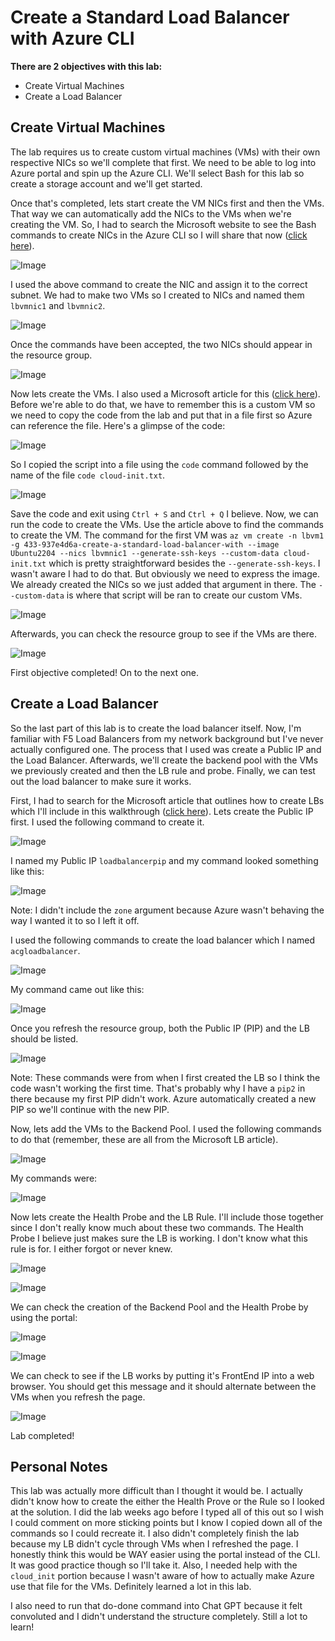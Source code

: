 # Create a Standard Load Balancer with Azure CLI

**There are 2 objectives with this lab:**
* Create Virtual Machines
* Create a Load Balancer



## Create Virtual Machines

The lab requires us to create custom virtual machines (VMs) with their own respective NICs so we'll complete that first. We need to be able to log into Azure portal and spin up the Azure CLI. We'll select Bash for this lab so create a storage account and we'll get started. 

Once that's completed, lets start create the VM NICs first and then the VMs. That way we can automatically add the NICs to the VMs when we're creating the VM. So, I had to search the Microsoft website to see the Bash commands to create NICs in the Azure CLI so I will share that now ([click here](https://learn.microsoft.com/en-us/cli/azure/network/nic?view=azure-cli-latest#az-network-nic-create)). 

![Image](AzureLB1.png)

I used the above command to create the NIC and assign it to the correct subnet. We had to make two VMs so I created to NICs and named them `lbvmnic1` and `lbvmnic2`. 

![Image](AzureLB2.png)

Once the commands have been accepted, the two NICs should appear in the resource group.

![Image](AzureLB3.png)

Now lets create the VMs. I also used a Microsoft article for this ([click here](https://learn.microsoft.com/en-us/cli/azure/vm?view=azure-cli-latest#az-vm-create)). Before we're able to do that, we have to remember this is a custom VM so we need to copy the code from the lab and put that in a file first so Azure can reference the file. Here's a glimpse of the code:

![Image](AzureLB4.png)

So I copied the script into a file using the `code` command followed by the name of the file `code cloud-init.txt`.

![Image](AzureLB5.png)

Save the code and exit using `Ctrl + S` and `Ctrl + Q` I believe. Now, we can run the code to create the VMs. Use the article above to find the commands to create the VM. The command for the first VM was `az vm create -n lbvm1 -g 433-937e4d6a-create-a-standard-load-balancer-with --image Ubuntu2204 --nics lbvmnic1 --generate-ssh-keys --custom-data cloud-init.txt` which is pretty straightforward besides the `--generate-ssh-keys`. I wasn't aware I had to do that. But obviously we need to express the image. We already created the NICs so we just added that argument in there. The `--custom-data` is where that script will be ran to create our custom VMs. 

![Image](AzureLB6.png)

Afterwards, you can check the resource group to see if the VMs are there. 

![Image](AzureLB7.png)

First objective completed! On to the next one. 



## Create a Load Balancer

So the last part of this lab is to create the load balancer itself. Now, I'm familiar with F5 Load Balancers from my network background but I've never actually configured one. The process that I used was create a Public IP and the Load Balancer. Afterwards, we'll create the backend pool with the VMs we previously created and then the LB rule and probe. Finally, we can test out the load balancer to make sure it works. 

First, I had to search for the Microsoft article that outlines how to create LBs which I'll include in this walkthrough ([click here](https://learn.microsoft.com/en-us/azure/load-balancer/quickstart-load-balancer-standard-public-cli)). Lets create the Public IP first. I used the following command to create it.

![Image](AzureLB8.png)

I named my Public IP `loadbalancerpip` and my command looked something like this: 

![Image](AzureLB9.png)

Note: I didn't include the `zone` argument because Azure wasn't behaving the way I wanted it to so I left it off. 

I used the following commands to create the load balancer which I named `acgloadbalancer`. 

![Image](AzureLB10.png)

My command came out like this: 

![Image](AzureLB11.png)

Once you refresh the resource group, both the Public IP (PIP) and the LB should be listed. 

![Image](AzureLB12.png)

Note: These commands were from when I first created the LB so I think the code wasn't working the first time. That's probably why I have a `pip2` in there because my first PIP didn't work. Azure automatically created a new PIP so we'll continue with the new PIP.  

Now, lets add the VMs to the Backend Pool. I used the following commands to do that (remember, these are all from the Microsoft LB article). 

![Image](AzureLB13.png)

My commands were: 

![Image](AzureLB14.png)

Now lets create the Health Probe and the LB Rule. I'll include those together since I don't really know much about these two commands. The Health Probe I believe just makes sure the LB is working. I don't know what this rule is for. I either forgot or never knew. 

![Image](AzureLB15.png)

![Image](AzureLB16.png)

We can check the creation of the Backend Pool and the Health Probe by using the portal:

![Image](AzureLB17.png)

![Image](AzureLB18.png)

We can check to see if the LB works by putting it's FrontEnd IP into a web browser. You should get this message and it should alternate between the VMs when you refresh the page.

![Image](AzureLB19.png)

Lab completed!

## Personal Notes

This lab was actually more difficult than I thought it would be. I actually didn't know how to create the either the Health Prove or the Rule so I looked at the solution. I did the lab weeks ago before I typed all of this out so I wish I could comment on more sticking points but I know I copied down all of the commands so I could recreate it. I also didn't completely finish the lab because my LB didn't cycle through VMs when I refreshed the page. I honestly think this would be WAY easier using the portal instead of the CLI. It was good practice though so I'll take it. Also, I needed help with the `cloud_init` portion because I wasn't aware of how to actually make Azure use that file for the VMs. Definitely learned a lot in this lab. 

I also need to run that do-done command into Chat GPT because it felt convoluted and I didn't understand the structure completely. Still a lot to learn!
